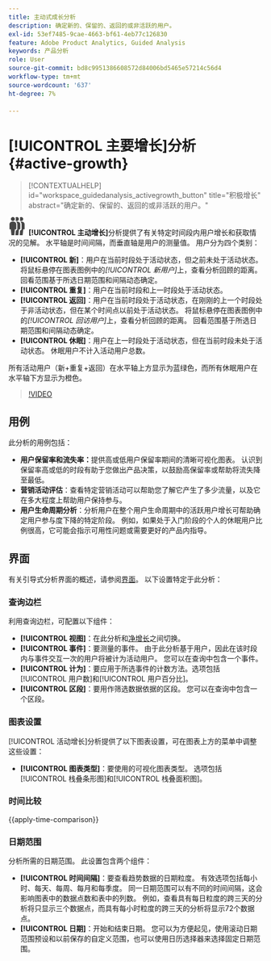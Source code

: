 ```yaml
---
title: 主动式成长分析
description: 确定新的、保留的、返回的或非活跃的用户。
exl-id: 53ef7485-9cae-4663-bf61-4eb77c126830
feature: Adobe Product Analytics, Guided Analysis
keywords: 产品分析
role: User
source-git-commit: bd8c9951386608572d84006bd5465e57214c56d4
workflow-type: tm+mt
source-wordcount: '637'
ht-degree: 7%

---
```


# [!UICONTROL 主要增长]分析 {#active-growth}

<!-- markdownlint-disable MD034 -->

>[!CONTEXTUALHELP]
>id="workspace_guidedanalysis_activegrowth_button"
>title="积极增长"
>abstract="确定新的、保留的、返回的或非活跃的用户。"

<!-- markdownlint-enable MD034 -->


![PeopleGroup](/help/assets/icons/PeopleGroup.svg) **[!UICONTROL 主动增长]**&#x200B;分析提供了有关特定时间段内用户增长和获取情况的见解。 水平轴是时间间隔，而垂直轴是用户的测量值。 用户分为四个类别：

* **[!UICONTROL 新]**：用户在当前时段处于活动状态，但之前未处于活动状态。 将鼠标悬停在图表图例中的&#x200B;_[!UICONTROL 新用户]_&#x200B;上，查看分析回顾的距离。 回看范围基于所选日期范围和间隔动态确定。
* **[!UICONTROL 重复]**：用户在当前时段和上一时段处于活动状态。
* **[!UICONTROL 返回]**：用户在当前时段处于活动状态，在刚刚的上一个时段处于非活动状态，但在某个时间点以前处于活动状态。 将鼠标悬停在图表图例中的&#x200B;_[!UICONTROL 回访用户]_&#x200B;上，查看分析回顾的距离。 回看范围基于所选日期范围和间隔动态确定。
* **[!UICONTROL 休眠]**：用户在上一时段处于活动状态，但在当前时段未处于活动状态。 休眠用户不计入活动用户总数。

所有活动用户（新+重复+返回）在水平轴上方显示为蓝绿色，而所有休眠用户在水平轴下方显示为橙色。


>[!VIDEO](https://video.tv.adobe.com/v/3421667/?quality=12&learn=on)

## 用例

此分析的用例包括：

* **用户保留率和流失率：**&#x200B;提供高或低用户保留率期间的清晰可视化图表。 认识到保留率高或低的时段有助于您做出产品决策，以鼓励高保留率或帮助将流失降至最低。
* **营销活动评估**：查看特定营销活动可以帮助您了解它产生了多少流量，以及它在多大程度上帮助用户保持参与。
* **用户生命周期分析**：分析用户在整个用户生命周期中的活跃用户增长可帮助确定用户参与度下降的特定阶段。 例如，如果处于入门阶段的个人的休眠用户比例很高，它可能会指示可用性问题或需要更好的产品内指导。

## 界面

有关引导式分析界面的概述，请参阅[界面](../overview.md#interface)。 以下设置特定于此分析：

### 查询边栏

利用查询边栏，可配置以下组件：

* **[!UICONTROL 视图]**：在此分析和[净增长](net-growth.md)之间切换。
* **[!UICONTROL 事件]**：要测量的事件。 由于此分析基于用户，因此在该时段内与事件交互一次的用户将被计为活动用户。 您可以在查询中包含一个事件。
* **[!UICONTROL 计为]**：要应用于所选事件的计数方法。选项包括[!UICONTROL 用户数]和[!UICONTROL 用户百分比]。
* **[!UICONTROL 区段]**：要用作筛选数据依据的区段。 您可以在查询中包含一个区段。

### 图表设置

[!UICONTROL 活动增长]分析提供了以下图表设置，可在图表上方的菜单中调整这些设置：

* **[!UICONTROL 图表类型]**：要使用的可视化图表类型。 选项包括[!UICONTROL 栈叠条形图]和[!UICONTROL 栈叠面积图]。

### 时间比较

{{apply-time-comparison}}

### 日期范围

分析所需的日期范围。 此设置包含两个组件：

* **[!UICONTROL 时间间隔]**：要查看趋势数据的日期粒度。 有效选项包括每小时、每天、每周、每月和每季度。 同一日期范围可以有不同的时间间隔，这会影响图表中的数据点数和表中的列数。 例如，查看具有每日粒度的跨三天的分析将只显示三个数据点，而具有每小时粒度的跨三天的分析将显示72个数据点。
* **[!UICONTROL 日期]**：开始和结束日期。 您可以为方便起见，使用滚动日期范围预设和以前保存的自定义范围，也可以使用日历选择器来选择固定日期范围。

<!--
## Example

See below for an example of the analysis.

![Active time compare](../assets/active-growth-compare.png)

-->
